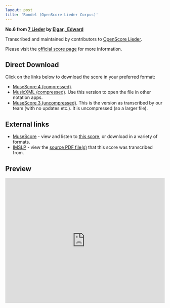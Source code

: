```yaml
---
layout: post
title: 'Rondel (OpenScore Lieder Corpus)'
---
```


__No.6 from [7 Lieder](https://fourscoreandmore.org/OpenScore/Elgar%2C_Edward/7_Lieder/) by [Elgar,_Edward](https://fourscoreandmore.org/OpenScore/Elgar%2C_Edward)__

Transcribed and maintained by contributors to [OpenScore Lieder].

Please visit the [official score page] for more information.

[official score page]: https://musescore.com/openscore-lieder-corpus/scores/6236154
[OpenScore Lieder]: https://musescore.com/openscore-lieder-corpus

## Direct Download

Click on the links below to download the score in your preferred format:
- [MuseScore 4 (compressed)](https://fourscoreandmore.org/OpenScore/Elgar%2C_Edward/7_Lieder/6_Rondel.mscz).
- [MusicXML (compressed)](https://fourscoreandmore.org/OpenScore/Elgar%2C_Edward/7_Lieder/6_Rondel.mxl). Use this version to open the file in other notation apps.
- [MuseScore 3 (uncompressed)](https://raw.githubusercontent.com/OpenScore/Lieder/refs/heads/main/scores/Elgar%2C_Edward/7_Lieder/6_Rondel/lc6236154.mscx). This is the version as transcribed by our team (with no updates etc.). It is uncompressed (so a larger file).

## External links

- [MuseScore] - view and listen to [this score][MuseScore], or download in a variety of formats.
- [IMSLP] - view the [source PDF file(s)][IMSLP] that this score was transcribed from.

[MuseScore]: https://musescore.com/score/6236154
[IMSLP]: https://imslp.org/wiki/Special:ReverseLookup/556602

## Preview

<iframe width="100%" height="394" src="https://musescore.com/openscore-lieder-corpus/scores/6236154/embed" frameborder="0" allowfullscreen allow="autoplay; fullscreen"></iframe>
